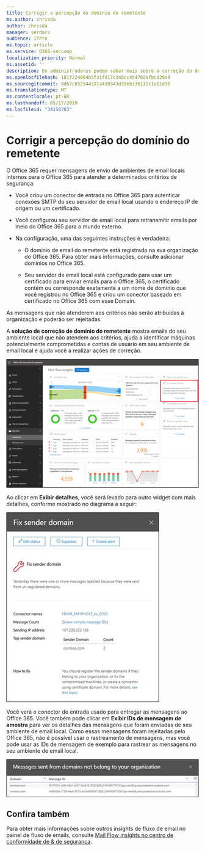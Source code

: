 ```yaml
---
title: Corrigir a percepção do domínio do remetente
ms.author: chrisda
author: chrisda
manager: serdars
audience: ITPro
ms.topic: article
ms.service: O365-seccomp
localization_priority: Normal
ms.assetid: ''
description: Os administradores podem saber mais sobre a correção do domínio do remetente no painel de fluxo de emails no centro de conformidade do & de segurança.
ms.openlocfilehash: 181f224064b5f31fd17c348cc4547826fbcd29a9
ms.sourcegitcommit: 9d67cb52544321a430343d39eb336112c1a11d35
ms.translationtype: MT
ms.contentlocale: pt-BR
ms.lasthandoff: 05/17/2019
ms.locfileid: "34158703"
---
```

# <a name="fix-sender-domain-insight"></a>Corrigir a percepção do domínio do remetente

O Office 365 requer mensagens de envio de ambientes de email locais internos para o Office 365 para atender a determinados critérios de segurança:

- Você criou um conector de entrada no Office 365 para autenticar conexões SMTP do seu servidor de email local usando o endereço IP de origem ou um certificado.

- Você configurou seu servidor de email local para retransmitir emails por meio do Office 365 para o mundo externo.

- Na configuração, uma das seguintes instruções é verdadeira:

  - O domínio de email do remetente está registrado na sua organização do Office 365. Para obter mais informações, consulte adicionar domínios no Office 365.

  - Seu servidor de email local está configurado para usar um certificado para enviar emails para o Office 365, o certificado contém ou corresponde exatamente a um nome de domínio que você registrou no Office 365 e criou um conector baseado em certificado no Office 365 com esse Domain. 

As mensagens que não atenderem aos critérios não serão atribuídas à organização e poderão ser rejeitadas.

A **solução de correção de domínio do remetente** mostra emails do seu ambiente local que não atendem aos critérios, ajuda a identificar máquinas potencialmente comprometidas e contas de usuário em seu ambiente de email local e ajuda você a realizar ações de correção.

![A correção do domínio do remetente se aprofunda no painel de fluxo de emails no centro de conformidade do & de segurança](media/sender-domain-insight-selected.png)

Ao clicar em **Exibir detalhes**, você será levado para outro widget com mais detalhes, conforme mostrado no diagrama a seguir:

![O widget detalhes na visão corrigir domínio do remetente](media/sender-domain-view-details.png)

Você verá o conector de entrada usado para entregar as mensagens ao Office 365. Você também pode clicar em **Exibir IDs de mensagem de amostra** para ver os detalhes das mensagens que foram enviadas de seu ambiente de email local. Como essas mensagens foram rejeitadas pelo Office 365, não é possível usar o rastreamento de mensagens, mas você pode usar as IDs de mensagem de exemplo para rastrear as mensagens no seu ambiente de email local.

![Exibir IDs de mensagem de exemplo na solução corrigir domínio do remetente](media/sender-domain-view-sample-message-ids.png)

## <a name="see-also"></a>Confira também

Para obter mais informações sobre outros insights de fluxo de email no painel de fluxo de emails, consulte [Mail Flow insights no centro de conformidade de & de segurança](mail-flow-insights-v2.md).
